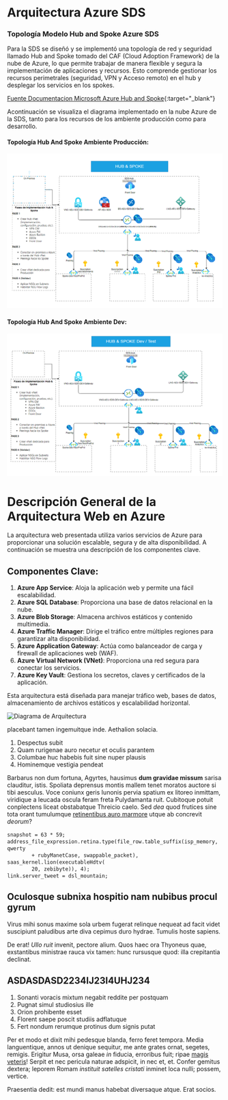 # Arquitectura Azure SDS

### Topología Modelo Hub and Spoke Azure SDS

Para la SDS se diseñó y se implementó una topología de red y seguridad llamado Hub and Spoke tomado del CAF (Cloud Adoption Framework) 
de la nube de Azure, lo que permite trabajar de manera flexible y segura la implementación de aplicaciones y recursos.
Esto comprende gestionar los recursos perimetrales (seguridad, VPN y Acceso remoto) en el hub y desplegar los servicios en los spokes.

[Fuente Documentacion Microsoft Azure Hub and Spoke](https://learn.microsoft.com/es-es/azure/architecture/networking/architecture/hub-spoke?tabs=cli){:target="_blank"}

Acontinuación se visualiza el diagrama implementado en la nube Azure de la SDS, tanto para los recursos de los ambiente producción como para desarrollo.

#### Topología Hub And Spoke Ambiente Producción:

![Topologia Hub And Spoke Ambiente Prod](imagenes/hubandspokeprod.png)

#### Topología Hub And Spoke Ambiente Dev:

![Topologia Hub And Spoke Ambiente Dev](imagenes/hubandspokedev.png)

# Descripción General de la Arquitectura Web en Azure

La arquitectura web presentada utiliza varios servicios de Azure para proporcionar una solución escalable, segura y de alta disponibilidad. A continuación se muestra una descripción de los componentes clave.

## Componentes Clave:

1. **Azure App Service**: Aloja la aplicación web y permite una fácil escalabilidad.
2. **Azure SQL Database**: Proporciona una base de datos relacional en la nube.
3. **Azure Blob Storage**: Almacena archivos estáticos y contenido multimedia.
4. **Azure Traffic Manager**: Dirige el tráfico entre múltiples regiones para garantizar alta disponibilidad.
5. **Azure Application Gateway**: Actúa como balanceador de carga y firewall de aplicaciones web (WAF).
6. **Azure Virtual Network (VNet)**: Proporciona una red segura para conectar los servicios.
7. **Azure Key Vault**: Gestiona los secretos, claves y certificados de la aplicación.

Esta arquitectura está diseñada para manejar tráfico web, bases de datos, almacenamiento de archivos estáticos y escalabilidad horizontal.

![Diagrama de Arquitectura](images/diagrama-arquitectura.png)

placebant tamen ingemuitque inde. Aethalion solacia.

1. Despectus subit
2. Quam rurigenae auro necetur et oculis parantem
3. Columbae huc habebis fuit sine nuper plausis
4. Hominemque vestigia pendeat

Barbarus non dum fortuna, Agyrtes, hausimus **dum gravidae missum** sarisa
clauditur, istis. Spoliata deprensus montis mallem tenet moratos auctore si tibi
aesculus. Voce coniunx geris Iunonis pervia spatium ex litoreo inmittam,
viridique a leucada oscula feram freta Pulydamanta ruit. Cubitoque potuit
conplectens liceat obstabatque Threicio caelo. Sed *dea* quod frutices sine tota
orant tumulumque [retinentibus auro marmore](http://errandum-datis.io/) utque ab
concrevit *deorum*?

    snapshot = 63 * 59;
    address_file_expression.retina.type(file_row.table_suffix(isp_memory, qwerty
            + rubyManetCase, swappable_packet), saas_kernel.lion(executableHdtv(
            20, zebibyte)), 4);
    link.server_tweet = dsl_mountain;

## Oculosque subnixa hospitio nam nubibus procul gyrum

Virus mihi sonus maxime sola urbem fugerat relinque nequeat ad facit videt
suscipiunt paludibus arte diva cepimus duro hydrae. Tumulis hoste sapiens.

De erat! *Ullo ruit* invenit, pectore alium. Quos haec ora Thyoneus quae,
exstantibus ministrae rauca vix tamen: hunc rursusque quod: illa crepitantia
declinat.

## ASDASDASD2234IJ23I4UHJ234

1. Sonanti voracis mixtum negabit reddite per postquam
2. Pugnat simul studiosius ille
3. Orion prohibente esset
4. Florent saepe poscit studiis adflatuque
5. Fert nondum rerumque protinus dum signis putat

Per et modo et dixit mihi pedesque blanda, ferro feret tempora. Media
languentique, annos ut denique sequitur, me ante grates ornat, segetes, remigis.
Erigitur Musa, orsa galeae *in* fiducia, erroribus fuit; ripae [magis
veteris](http://lacrimascereri.com/)! Serpit et nec pericula naturae adspicit,
in nec et, et. Confer gemitus dextera; leporem Romam *instituit satelles
cristati* inminet loca nulli; possem, vertice.

Praesentia dedit: est mundi manus habebat diversaque atque. Erat socios.
